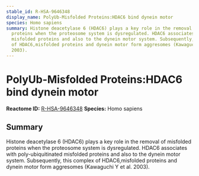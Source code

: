 ```yaml
---
stable_id: R-HSA-9646348
display_name: PolyUb-Misfolded Proteins:HDAC6 bind dynein motor
species: Homo sapiens
summary: Histone deacetylase 6 (HDAC6) plays a key role in the removal of misfolded
  proteins when the proteosome system is dysregulated. HDAC6 associates with poly-ubiquitinated
  misfolded proteins and also to the dynein motor system. Subsequently, this complex
  of HDAC6,misfolded proteins and dynein motor form aggresomes (Kawaguchi Y et al.
  2003).
---
```


# PolyUb-Misfolded Proteins:HDAC6 bind dynein motor
**Reactome ID:** [R-HSA-9646348](https://reactome.org/content/detail/R-HSA-9646348)
**Species:** Homo sapiens

## Summary

Histone deacetylase 6 (HDAC6) plays a key role in the removal of misfolded proteins when the proteosome system is dysregulated. HDAC6 associates with poly-ubiquitinated misfolded proteins and also to the dynein motor system. Subsequently, this complex of HDAC6,misfolded proteins and dynein motor form aggresomes (Kawaguchi Y et al. 2003).
